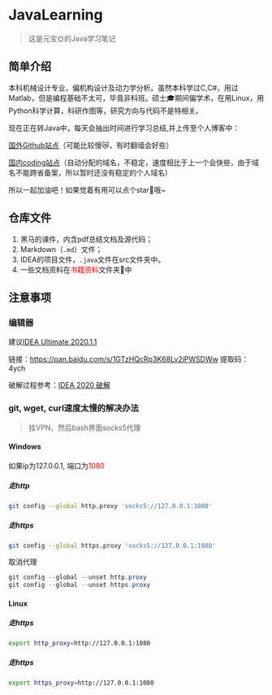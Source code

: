# JavaLearning

> 这是元宝:sun_with_face:的Java学习笔记

## 简单介绍

本科机械设计专业，偏机构设计及动力学分析。虽然本科学过C,C#，用过Matlab，但是编程基础不太可，毕竟非科班。硕士:mortar_board:期间偏学术，在用Linux，用Python科学计算，科研作图等，研究方向与代码不是特相关。

现在正在转Java中，每天会抽出时间进行学习总结,并上传至个人博客中：

[国外Github站点](https://yuanbaoqiang.github.io/)（可能比较慢:crying_cat_face:，有时翻墙会好些）

[国内coding站点](http://48lxh0.coding-pages.com/)（自动分配的域名，不稳定，速度相比于上一个会快些，由于域名不能跨省备案，所以暂时还没有稳定的个人域名）

所以一起加油吧！如果觉着有用可以点个star:star2:哦~

## 仓库文件

1. 黑马的课件，内含pdf总结文档及源代码；
2. Markdown（`.md`）文件；
3. IDEA的项目文件，`.java`文件在src文件夹中。
4. 一些文档资料在<font color=red>书籍资料</font>文件夹:file_folder:中

## 注意事项

### 编辑器

建议[IDEA Ultimate 2020.1.1]()

链接：https://pan.baidu.com/s/1GTzHQcRp3K68Lv2iPWSDWw 
提取码：4ych

破解过程参考：[IDEA 2020 破解](https://www.cnblogs.com/bokeLucky/p/12832046.html)

### git, wget, curl速度太慢的解决办法

> 挂VPN，然后bash界面socks5代理

#### Windows

如果ip为127.0.0.1, 端口为<font color=red>1080</font>

##### 走http

```bash
git config --global http.proxy 'socks5://127.0.0.1:1080'
```

##### 走https

```bash
git config --global https.proxy 'socks5://127.0.0.1:1080'
```

取消代理

```java
git config --global --unset http.proxy
git config --global --unset https.proxy
```

#### Linux

##### 走https

```bash
export http_proxy=http://127.0.0.1:1080
```

##### 走https

```bash
export https_proxy=http://127.0.0.1:1080
```